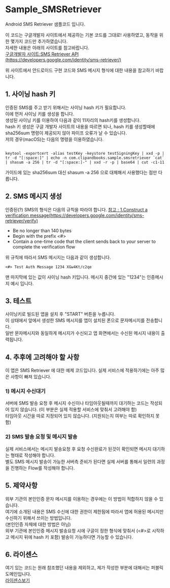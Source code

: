Sample_SMSRetriever
=====================
Android SMS Retriever 샘플코드 입니다.

이 코드는 구글개발자 사이트에서 제공하는 기본 코드를 그대로! 사용하였고,
동작을 위한 몇가지 코드만 추가하였습니다.<br>
자세한 내용은 아래의 사이트를 참고바랍니다.<br>
[구글개발자 사이트:SMS Retriever API (https://developers.google.com/identity/sms-retriever/)](https://developers.google.com/identity/sms-retriever/)

위 사이트에서 안드로이드 구현 코드와 SMS 메시지 형식에 대한 내용을 참고하기 바랍니다.

## 1. 사이닝 hash 키
인증된 SMS를 주고 받기 위해서는 사이닝 hash 키가 필요합니다.<br>
이에 먼저 사이닝 키를 생성을 합니다.<br>
생성된 사이닝 키를 이용하여 다음과 같이 11자리의 hash키를 생성합니다.<br>
hash 키 생성은 구글 개발자 사이트의 내용을 따르면 되나, hash 키를 생성할때에 sha256sum 명령이 제공되지 않아 파이프 오류가 날 수 있습니다.<br>
저의 경우(macOS)는 다음의 명령을 이용하였습니다.

<pre><code>
keytool -exportcert -alias testKey -keystore testSigningKey | xxd -p | tr -d "[:space:]" | echo -n com.clipandbooks.sample.smsretriever `cat` | shasum -a 256 | tr -d "[:space:]-" | xxd -r -p | base64 | cut -c1-11
</code></pre>
가이드에 있는 sha256sum 대신 shasum -a 256 으로 대체해서 사용했다는 점만 다릅니다.

## 2. SMS 메시지 생성
인증된(?) SMS의 형식은 다음의 규칙을 따라야 합니다.
[참고 : 1.Construct a verification message(https://developers.google.com/identity/sms-retriever/verify)](https://developers.google.com/identity/sms-retriever/verify)

* Be no longer than 140 bytes
* Begin with the prefix <#>
* Contain a one-time code that the client sends back to your server to complete the verification flow

위 규칙에 따라서 SMS 메시지는 다음과 같이 생성합니다.

<pre><code><#> Test Auth Message 1234 XGw4Kt/c2qe </code></pre>

맨 마지막에 있는 값이 사이닝 hash 키입니다.
메시지 중간에 있는 "1234"는 인증메시지 예시 입니다. 

## 3. 테스트
사이닝키로 빌드된 앱을 설치 후 "START" 버튼을 누릅니다.<br>
이 상태에서 앞에서 생성한 SMS 메시지를 앱이 설치된 폰으로 문자메시지를 전송합니다.<br>
일반 문자메시지와 동일하게 메시지가 수신되고 앱 화면에서는 수신된 메시지 내용이 출력됩니다.<br>

## 4. 추후에 고려해야 할 사항
이 앱은 SMS Retriever 에 대한 예제 코드입니다. 실제 서비스에 적용하기에는 아주 많은 사항이 빠져 있습니다.<br>

### 1) 메시지 수신대기
서버에 SMS 발송 요청 후 메시지 수신이나 타임아웃될때까지 대기하는 코드는 작성되어 있지 않습니다. (이 부분은 실제 적용할 서비스에 맞춰서 고려해야 함)<br>
타임아웃 시간을 따로 지정되어 있지 않습니다. (지원되는지 여부는 따로 확인하지 못함)<br>

### 2) SMS 발송 요청 및 메시지 발송
실제 서비스에서는 메시지 발송요청 후 요청 수신완료가 된것이 확인되면 메시지 대기하는 형태로 작성해야 합니다.<br>
별도 SMS 메시지 발송이 가능한 서버측 준비가 된다면 실제 서버를 통해서 일련의 과정을 진행하는 Flow를 작성해야 합니다.<br>

## 5. 제약사항
외부 기관의 본인인증 문자 메시지를 이용하는 경우에는 이 방법이 적합하지 않을 수 있습니다.<br>
여기에 소개된 내용은 SMS 수신에 대한 권한이 제한됨에 따라서 앱에 허용된 메시지만 수신하기 위해서 쓰이는 방법입니다.<br>
(본인인증 자체에 대한 방법은 아님)<br>
외부 기관에 본인인증 메시지 발송요청 시에 구글이 정한 형식에 맞춰서 (<#>로 시작하고 메시지 뒤에 hash 키 포함) 발송이 가능하다면 가능할 수 있습니다.<br>

## 6. 라이센스
여기 있는 코드는 원래 참조했던 내용을 제외하고, 제가 작성한 부분에 대해서는 퍼블릭 도메인입니다.<br>
[라이센스보기](LICENSE)
